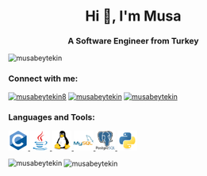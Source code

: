 <h1 align="center">Hi 👋, I'm Musa</h1>
<h3 align="center">A Software Engineer from Turkey</h3>

<p align="left"> <img src="https://komarev.com/ghpvc/?username=musabeytekin&label=Profile%20views&color=0e75b6&style=flat" alt="musabeytekin" /> </p>

<h3 align="left">Connect with me:</h3>
<p align="left">
<a href="https://twitter.com/musabeytekin8" target="blank"><img align="center" src="https://raw.githubusercontent.com/rahuldkjain/github-profile-readme-generator/master/src/images/icons/Social/twitter.svg" alt="musabeytekin8" height="30" width="40" /></a>
<a href="https://www.linkedin.com/in/musa-beytekin-8a1a58224/" target="blank"><img align="center" src="https://raw.githubusercontent.com/rahuldkjain/github-profile-readme-generator/master/src/images/icons/Social/linked-in-alt.svg" alt="musabeytekin" height="30" width="40" /></a>
<a href="https://instagram.com/musabeytekin" target="blank"><img align="center" src="https://raw.githubusercontent.com/rahuldkjain/github-profile-readme-generator/master/src/images/icons/Social/instagram.svg" alt="musabeytekin" height="30" width="40" /></a>
</p>

<h3 align="left">Languages and Tools:</h3>
<p align="left"> <a href="https://www.cprogramming.com/" target="_blank" rel="noreferrer"> <img src="https://raw.githubusercontent.com/devicons/devicon/master/icons/c/c-original.svg" alt="c" width="40" height="40"/> </a> <a href="https://www.java.com" target="_blank" rel="noreferrer"> <img src="https://raw.githubusercontent.com/devicons/devicon/master/icons/java/java-original.svg" alt="java" width="40" height="40"/> </a> <a href="https://www.linux.org/" target="_blank" rel="noreferrer"> <img src="https://raw.githubusercontent.com/devicons/devicon/master/icons/linux/linux-original.svg" alt="linux" width="40" height="40"/> </a> <a href="https://www.mysql.com/" target="_blank" rel="noreferrer"> <img src="https://raw.githubusercontent.com/devicons/devicon/master/icons/mysql/mysql-original-wordmark.svg" alt="mysql" width="40" height="40"/> </a> <a href="https://www.postgresql.org" target="_blank" rel="noreferrer"> <img src="https://raw.githubusercontent.com/devicons/devicon/master/icons/postgresql/postgresql-original-wordmark.svg" alt="postgresql" width="40" height="40"/> </a> <a href="https://www.python.org" target="_blank" rel="noreferrer"> <img src="https://raw.githubusercontent.com/devicons/devicon/master/icons/python/python-original.svg" alt="python" width="40" height="40"/> </a> </p>

<p><img align="left" src="https://github-readme-stats.vercel.app/api/top-langs?username=musabeytekin&show_icons=true&locale=en&layout=compact" alt="musabeytekin" /></p>

<p>&nbsp;<img align="center" src="https://github-readme-stats.vercel.app/api?username=musabeytekin&show_icons=true&locale=en" alt="musabeytekin" /></p>




